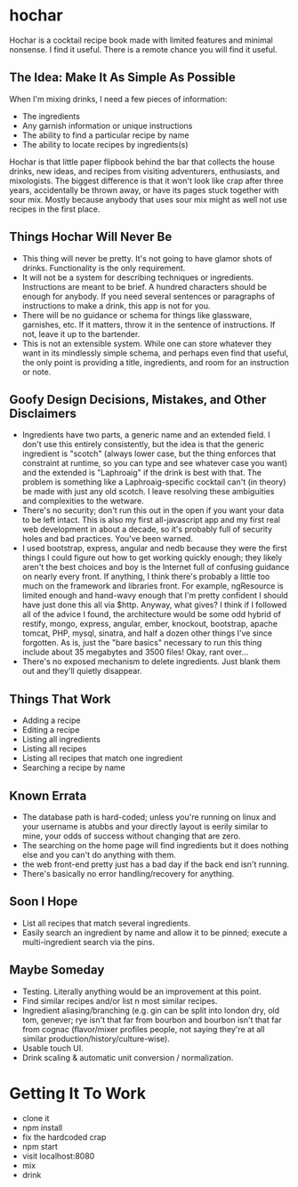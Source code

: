 # hochar

Hochar is a cocktail recipe book made with limited features and minimal nonsense. I find it useful. There is a remote chance you will find it useful.

## The Idea: Make It As Simple As Possible

When I'm mixing drinks, I need a few pieces of information:

* The ingredients
* Any garnish information or unique instructions
* The ability to find a particular recipe by name
* The ability to locate recipes by ingredients(s)

Hochar is that little paper flipbook behind the bar that collects the house drinks, new ideas, and recipes from visiting adventurers, enthusiasts, and mixologists. The biggest difference is that it won't look like crap after three years, accidentally be thrown away, or have its pages stuck together with sour mix. Mostly because anybody that uses sour mix might as well not use recipes in the first place.

## Things Hochar Will Never Be

* This thing will never be pretty. It's not going to have glamor shots of drinks. Functionality is the only requirement.
* It will not be a system for describing techniques or ingredients. Instructions are meant to be brief. A hundred characters should be enough for anybody. If you need several sentences or paragraphs of instructions to make a drink, this app is not for you.
* There will be no guidance or schema for things like glassware, garnishes, etc. If it matters, throw it in the sentence of instructions. If not, leave it up to the bartender.
* This is not an extensible system. While one can store whatever they want in its mindlessly simple schema, and perhaps even find that useful, the only point is providing a title, ingredients, and room for an instruction or note.

## Goofy Design Decisions, Mistakes, and Other Disclaimers

* Ingredients have two parts, a generic name and an extended field. I don't use this entirely consistently, but the idea is that the generic ingredient is "scotch" (always lower case, but the thing enforces that constraint at runtime, so you can type and see whatever case you want) and the extended is "Laphroaig" if the drink is best with that. The problem is something like a Laphroaig-specific cocktail can't (in theory) be made with just any old scotch. I leave resolving these ambiguities and complexities to the wetware.
* There's no security; don't run this out in the open if you want your data to be left intact. This is also my first all-javascript app and my first real web development in about a decade, so it's probably full of security holes and bad practices. You've been warned.
* I used bootstrap, express, angular and nedb because they were the first things I could figure out how to get working quickly enough; they likely aren't the best choices and boy is the Internet full of confusing guidance on nearly every front. If anything, I think there's probably a little too much on the framework and libraries front. For example, ngResource is limited enough and hand-wavy enough that I'm pretty confident I should have just done this all via $http. Anyway, what gives? I think if I followed all of the advice I found, the architecture would be some odd hybrid of restify, mongo, express, angular, ember, knockout, bootstrap, apache tomcat, PHP, mysql, sinatra, and half a dozen other things I've since forgotten. As is, just the "bare basics" necessary to run this thing include about 35 megabytes and 3500 files! Okay, rant over...
* There's no exposed mechanism to delete ingredients. Just blank them out and they'll quietly disappear.

## Things That Work

* Adding a recipe
* Editing a recipe
* Listing all ingredients
* Listing all recipes
* Listing all recipes that match one ingredient
* Searching a recipe by name

## Known Errata

* The database path is hard-coded; unless you're running on linux and your username is atubbs and your directly layout is eerily similar to mine, your odds of success without changing that are zero.
* The searching on the home page will find ingredients but it does nothing else and you can't do anything with them.
* the web front-end pretty just has a bad day if the back end isn't running.
* There's basically no error handling/recovery for anything.

## Soon I Hope

* List all recipes that match several ingredients.
* Easily search an ingredient by name and allow it to be pinned; execute a multi-ingredient search via the pins.

## Maybe Someday

* Testing. Literally anything would be an improvement at this point.
* Find similar recipes and/or list n most similar recipes.
* Ingredient aliasing/branching (e.g. gin can be split into london dry, old tom, genever; rye isn't that far from bourbon and bourbon isn't that far from cognac (flavor/mixer profiles people, not saying they're at all similar production/history/culture-wise).
* Usable touch UI.
* Drink scaling & automatic unit conversion / normalization.

# Getting It To Work

* clone it
* npm install
* fix the hardcoded crap
* npm start
* visit localhost:8080
* mix
* drink
